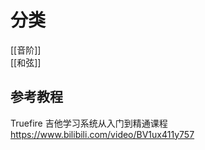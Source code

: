 # 分类
[[音阶]]  
[[和弦]]  

## 参考教程
Truefire 吉他学习系统从入门到精通课程
https://www.bilibili.com/video/BV1ux411y757 